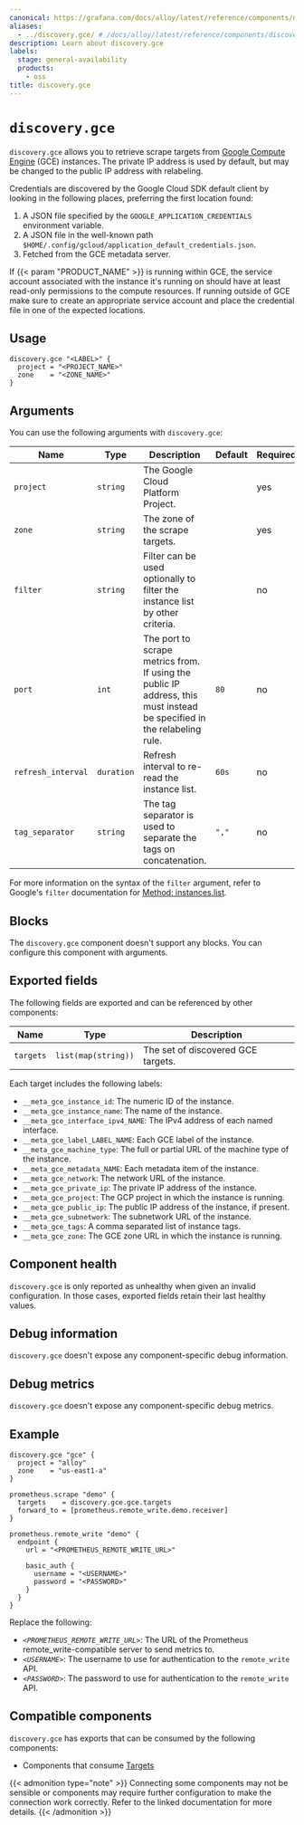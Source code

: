 ```yaml
---
canonical: https://grafana.com/docs/alloy/latest/reference/components/discovery/discovery.gce/
aliases:
  - ../discovery.gce/ # /docs/alloy/latest/reference/components/discovery.gce/
description: Learn about discovery.gce
labels:
  stage: general-availability
  products:
    - oss
title: discovery.gce
---
```


# `discovery.gce`

`discovery.gce` allows you to retrieve scrape targets from [Google Compute Engine][] (GCE) instances.
The private IP address is used by default, but may be changed to the public IP address with relabeling.

Credentials are discovered by the Google Cloud SDK default client by looking in the following places, preferring the first location found:

1. A JSON file specified by the `GOOGLE_APPLICATION_CREDENTIALS` environment variable.
2. A JSON file in the well-known path `$HOME/.config/gcloud/application_default_credentials.json`.
3. Fetched from the GCE metadata server.

If {{< param "PRODUCT_NAME" >}} is running within GCE, the service account associated with the instance it's running on should have at least read-only permissions to the compute resources.
If running outside of GCE make sure to create an appropriate service account and place the credential file in one of the expected locations.

[Google Compute Engine]: https://cloud.google.com/compute

## Usage

```alloy
discovery.gce "<LABEL>" {
  project = "<PROJECT_NAME>"
  zone    = "<ZONE_NAME>"
}
```

## Arguments

You can use the following arguments with `discovery.gce`:

| Name               | Type       | Description                                                                                                             | Default | Required |
| ------------------ | ---------- | ----------------------------------------------------------------------------------------------------------------------- | ------- | -------- |
| `project`          | `string`   | The Google Cloud Platform Project.                                                                                      |         | yes      |
| `zone`             | `string`   | The zone of the scrape targets.                                                                                         |         | yes      |
| `filter`           | `string`   | Filter can be used optionally to filter the instance list by other criteria.                                            |         | no       |
| `port`             | `int`      | The port to scrape metrics from. If using the public IP address, this must instead be specified in the relabeling rule. | `80`    | no       |
| `refresh_interval` | `duration` | Refresh interval to re-read the instance list.                                                                          | `60s`   | no       |
| `tag_separator`    | `string`   | The tag separator is used to separate the tags on concatenation.                                                        | `","`   | no       |

For more information on the syntax of the `filter` argument, refer to Google's `filter` documentation for [Method: instances.list][].

[Method: instances.list]: https://cloud.google.com/compute/docs/reference/latest/instances/list

## Blocks

The `discovery.gce` component doesn't support any blocks. You can configure this component with arguments.

## Exported fields

The following fields are exported and can be referenced by other components:

| Name      | Type                | Description                        |
| --------- | ------------------- | ---------------------------------- |
| `targets` | `list(map(string))` | The set of discovered GCE targets. |

Each target includes the following labels:

* `__meta_gce_instance_id`: The numeric ID of the instance.
* `__meta_gce_instance_name`: The name of the instance.
* `__meta_gce_interface_ipv4_NAME`: The IPv4 address of each named interface.
* `__meta_gce_label_LABEL_NAME`: Each GCE label of the instance.
* `__meta_gce_machine_type`: The full or partial URL of the machine type of the instance.
* `__meta_gce_metadata_NAME`: Each metadata item of the instance.
* `__meta_gce_network`: The network URL of the instance.
* `__meta_gce_private_ip`: The private IP address of the instance.
* `__meta_gce_project`: The GCP project in which the instance is running.
* `__meta_gce_public_ip`: The public IP address of the instance, if present.
* `__meta_gce_subnetwork`: The subnetwork URL of the instance.
* `__meta_gce_tags`: A comma separated list of instance tags.
* `__meta_gce_zone`: The GCE zone URL in which the instance is running.

## Component health

`discovery.gce` is only reported as unhealthy when given an invalid configuration.
In those cases, exported fields retain their last healthy values.

## Debug information

`discovery.gce` doesn't expose any component-specific debug information.

## Debug metrics

`discovery.gce` doesn't expose any component-specific debug metrics.

## Example

```alloy
discovery.gce "gce" {
  project = "alloy"
  zone    = "us-east1-a"
}

prometheus.scrape "demo" {
  targets    = discovery.gce.gce.targets
  forward_to = [prometheus.remote_write.demo.receiver]
}

prometheus.remote_write "demo" {
  endpoint {
    url = "<PROMETHEUS_REMOTE_WRITE_URL>"

    basic_auth {
      username = "<USERNAME>"
      password = "<PASSWORD>"
    }
  }
}
```

Replace the following:

* _`<PROMETHEUS_REMOTE_WRITE_URL>`_: The URL of the Prometheus remote_write-compatible server to send metrics to.
* _`<USERNAME>`_: The username to use for authentication to the `remote_write` API.
* _`<PASSWORD>`_: The password to use for authentication to the `remote_write` API.

<!-- START GENERATED COMPATIBLE COMPONENTS -->

## Compatible components

`discovery.gce` has exports that can be consumed by the following components:

- Components that consume [Targets](../../../compatibility/#targets-consumers)

{{< admonition type="note" >}}
Connecting some components may not be sensible or components may require further configuration to make the connection work correctly.
Refer to the linked documentation for more details.
{{< /admonition >}}

<!-- END GENERATED COMPATIBLE COMPONENTS -->
